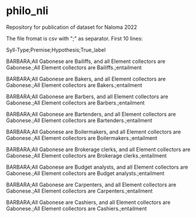 # philo_nli
Repository for publication of dataset for Naloma 2022

The file fromat is csv with ";" as separator. First 10 lines:

Syll-Type;Premise;Hypothesis;True_label

BARBARA;All Gabonese are Bailiffs, and all Element collectors are Gabonese.;All Element collectors are Bailiffs.;entailment

BARBARA;All Gabonese are Bakers, and all Element collectors are Gabonese.;All Element collectors are Bakers.;entailment

BARBARA;All Gabonese are Barbers, and all Element collectors are Gabonese.;All Element collectors are Barbers.;entailment

BARBARA;All Gabonese are Bartenders, and all Element collectors are Gabonese.;All Element collectors are Bartenders.;entailment

BARBARA;All Gabonese are Boilermakers, and all Element collectors are Gabonese.;All Element collectors are Boilermakers.;entailment

BARBARA;All Gabonese are Brokerage clerks, and all Element collectors are Gabonese.;All Element collectors are Brokerage clerks.;entailment

BARBARA;All Gabonese are Budget analysts, and all Element collectors are Gabonese.;All Element collectors are Budget analysts.;entailment

BARBARA;All Gabonese are Carpenters, and all Element collectors are Gabonese.;All Element collectors are Carpenters.;entailment

BARBARA;All Gabonese are Cashiers, and all Element collectors are Gabonese.;All Element collectors are Cashiers.;entailment
